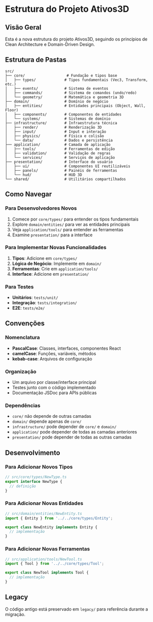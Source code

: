 # Estrutura do Projeto Ativos3D

## **Visão Geral**

Esta é a nova estrutura do projeto Ativos3D, seguindo os princípios de Clean Architecture e Domain-Driven Design.

## **Estrutura de Pastas**

```
src/
├── core/                   # Fundação e tipos base
│   ├── types/             # Tipos fundamentais (Vec3, Transform, etc.)
│   ├── events/            # Sistema de eventos
│   ├── commands/          # Sistema de comandos (undo/redo)
│   └── geometry/          # Matemática e geometria 3D
├── domain/                # Domínio de negócio
│   ├── entities/          # Entidades principais (Object, Wall, Floor)
│   ├── components/        # Componentes de entidades
│   └── systems/           # Sistemas de domínio
├── infrastructure/        # Infraestrutura técnica
│   ├── render/            # Renderização 3D
│   ├── input/             # Input e interação
│   ├── physics/           # Física e colisão
│   └── data/              # Dados e persistência
├── application/           # Camada de aplicação
│   ├── tools/             # Ferramentas de edição
│   ├── validation/        # Validação de regras
│   └── services/          # Serviços de aplicação
├── presentation/          # Interface do usuário
│   ├── ui/                # Componentes UI reutilizáveis
│   ├── panels/            # Painéis de ferramentas
│   └── hud/               # HUD 3D
└── shared/                # Utilitários compartilhados
```

## **Como Navegar**

### **Para Desenvolvedores Novos**
1. Comece por `core/types/` para entender os tipos fundamentais
2. Explore `domain/entities/` para ver as entidades principais
3. Veja `application/tools/` para entender as ferramentas
4. Examine `presentation/` para a interface

### **Para Implementar Novas Funcionalidades**
1. **Tipos**: Adicione em `core/types/`
2. **Lógica de Negócio**: Implemente em `domain/`
3. **Ferramentas**: Crie em `application/tools/`
4. **Interface**: Adicione em `presentation/`

### **Para Testes**
- **Unitários**: `tests/unit/`
- **Integração**: `tests/integration/`
- **E2E**: `tests/e2e/`

## **Convenções**

### **Nomenclatura**
- **PascalCase**: Classes, interfaces, componentes React
- **camelCase**: Funções, variáveis, métodos
- **kebab-case**: Arquivos de configuração

### **Organização**
- Um arquivo por classe/interface principal
- Testes junto com o código implementado
- Documentação JSDoc para APIs públicas

### **Dependências**
- `core/` não depende de outras camadas
- `domain/` depende apenas de `core/`
- `infrastructure/` pode depender de `core/` e `domain/`
- `application/` pode depender de todas as camadas anteriores
- `presentation/` pode depender de todas as outras camadas

## **Desenvolvimento**

### **Para Adicionar Novos Tipos**
```typescript
// src/core/types/NewType.ts
export interface NewType {
  // definição
}
```

### **Para Adicionar Novas Entidades**
```typescript
// src/domain/entities/NewEntity.ts
import { Entity } from '../../core/types/Entity';

export class NewEntity implements Entity {
  // implementação
}
```

### **Para Adicionar Novas Ferramentas**
```typescript
// src/application/tools/NewTool.ts
import { Tool } from '../../core/types/Tool';

export class NewTool implements Tool {
  // implementação
}
```

## **Legacy**

O código antigo está preservado em `legacy/` para referência durante a migração.
